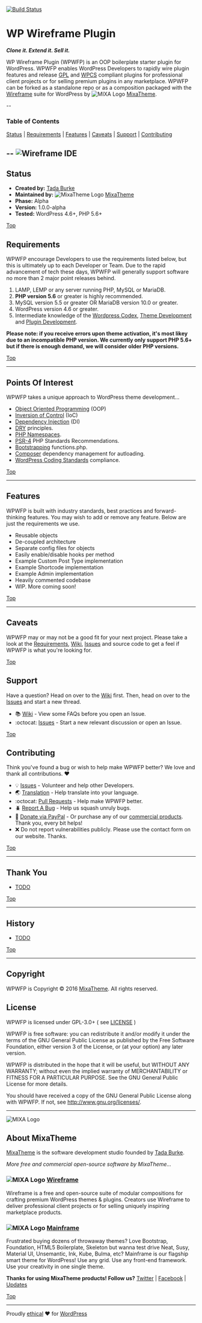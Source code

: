 [![Build Status](https://travis-ci.org/mixatheme/wp-wireframe-plugin.svg?branch=master)](https://travis-ci.org/mixatheme/wp-wireframe-plugin)

# WP Wireframe Plugin

***Clone it. Extend it. Sell it.***

WP Wireframe Plugin (WPWFP) is an OOP boilerplate starter plugin for WordPress. WPWFP enables WordPress Developers to rapidly wire plugin features and release [GPL](https://www.gnu.org/licenses/gpl-3.0.html) and [WPCS](https://github.com/WordPress-Coding-Standards) compliant plugins for professional client projects or for selling premium plugins in any marketplace. WPWFP can be forked as a standalone repo or as a composition packaged with the [Wireframe](https://github.com/mixatheme/Wireframe) suite for WordPress by ![MIXA Logo](https://avatars3.githubusercontent.com/u/16634291?v=3&s=16) [MixaTheme](https://github.com/mixatheme/wp-wireframe-plugin#about-mixatheme).

--

### Table of Contents

[Status](https://github.com/mixatheme/wp-wireframe-plugin#status) | [Requirements](https://github.com/mixatheme/wp-wireframe-plugin#requirements) | [Features](https://github.com/mixatheme/wp-wireframe-plugin#features) | [Caveats](https://github.com/mixatheme/wp-wireframe-plugin#caveats) | [Support](https://github.com/mixatheme/wp-wireframe-plugin#support) | [Contributing](https://github.com/mixatheme/wp-wireframe-plugin#contributing)

--
![Wireframe IDE](screenshot.png)
--

## Status

* **Created by:** [Tada Burke](https://twitter.com/tadaburke)
*  **Maintained by:** ![MixaTheme Logo](https://avatars3.githubusercontent.com/u/16634291?v=3&s=16) [MixaTheme](https://github.com/mixatheme/wp-wireframe-plugin#about-mixatheme)
* **Phase:** Alpha
* **Version:** 1.0.0-alpha
* **Tested:** WordPress 4.6+, PHP 5.6+

[Top](https://github.com/mixatheme/wp-wireframe-plugin#wp-wireframe-plugin)

## Requirements

WPWFP encourage Developers to use the requirements listed below, but this is ultimately up to each Developer or Team. Due to the rapid advancement of tech these days, WPWFP will generally support software no more than 2 major point releases behind.

1. LAMP, LEMP or any server running PHP, MySQL or MariaDB.
2. **PHP version 5.6** or greater is highly recommended.
3. MySQL version 5.5 or greater OR MariaDB version 10.0 or greater.
4. WordPress version 4.6 or greater.
5. Intermediate knowledge of the [Wordpress Codex](https://codex.wordpress.org), [Theme Development](https://developer.wordpress.org/themes/) and [Plugin Development](https://developer.wordpress.org/plugins/).

**Please note: if you receive errors upon theme activation, it's most likey due to an incompatible PHP version. We currently only support PHP 5.6+ but if there is enough demand, we will consider older PHP versions.**

[Top](https://github.com/mixatheme/wp-wireframe-plugin#wp-wireframe-plugin)

---

## Points Of Interest
WPWFP takes a unique approach to WordPress theme development...

* [Object Oriented Programming](http://stackoverflow.com/questions/1530868/simple-explanation-php-oop-vs-procedural) (OOP)
* [Inversion of Control](http://stackoverflow.com/questions/18562752/understanding-ioc-containers-and-dependency-injection) (IoC)
* [Dependency Injection](http://stackoverflow.com/questions/2255771/how-can-i-use-dependency-injection-in-simple-php-functions-and-should-i-bothe) (DI)
* [DRY](http://stackoverflow.com/questions/6453235/what-does-damp-not-dry-mean-when-talking-about-unit-tests) principles.
* [PHP Namespaces](http://stackoverflow.com/questions/3384204/what-are-namespaces).
* [PSR-4](http://www.php-fig.org/psr/psr-4/) PHP Standards Recommendations.
* [Bootstrapping](http://stackoverflow.com/questions/1254542/what-is-bootstrapping) functions.php.
* [Composer](https://getcomposer.org) dependency management for autloading.
* [WordPress Coding Standards](https://github.com/WordPress-Coding-Standards/WordPress-Coding-Standards) compliance.

[Top](https://github.com/mixatheme/wp-wireframe-plugin#wp-wireframe-plugin)

---

## Features
WPWFP is built with industry standards, best practices and forward-thinking features. You may wish to add or remove any feature. Below are just the requirements we use.

* Reusable objects
* De-coupled architecture
* Separate config files for objects
* Easily enable/disable hooks per method
* Example Custom Post Type implementation
* Example Shortcode implementation
* Example Admin implementation
* Heavily commented codebase
* WIP. More coming soon!

[Top](https://github.com/mixatheme/wp-wireframe-plugin#wp-wireframe-plugin)

---

## Caveats

WPWFP may or may not be a good fit for your next project. Please take a look at the [Requirements](https://github.com/mixatheme/wp-wireframe-plugin#requirements), [Wiki](https://github.com/mixatheme/wp-wireframe-plugin/wiki), [Issues](https://github.com/mixatheme/wp-wireframe-plugin/issues) and source code to get a feel if WPWFP is what you're looking for.

[Top](https://github.com/mixatheme/wp-wireframe-plugin#wp-wireframe-plugin)

## Support

Have a question? Head on over to the [Wiki](https://github.com/mixatheme/wireframe/wiki) first. Then, head on over to the [Issues](https://github.com/mixatheme/wireframe/issues) and start a new thread.

* :books: [Wiki](https://github.com/mixatheme/wireframe/wiki) - View some FAQs before you open an Issue.
* :octocat: [Issues](https://github.com/mixatheme/wireframe/issues) - Start a new relevant discussion or open an Issue.

[Top](https://github.com/mixatheme/wp-wireframe-plugin#wp-wireframe-plugin)

## Contributing

Think you've found a bug or wish to help make WPWFP better? We love and thank all contributions. :heart:

* :bulb: [Issues](https://github.com/mixatheme/wireframe/issues) - Volunteer and help other Developers.
* :earth_asia: [Translation](https://github.com/mixatheme/wireframe/issues) - Help translate into your language.
* :octocat: [Pull Requests](https://github.com/mixatheme/wireframe/wiki/Pull-Requests) - Help make WPWFP better.
* :beetle: [Report A Bug](https://github.com/mixatheme/wireframe/issues) - Help us squash unruly bugs.
* :gift: [Donate via PayPal](https://www.paypal.com/cgi-bin/webscr?cmd=_s-xclick&hosted_button_id=KVFZAV7646BEL) - Or purchase any of our [commercial products](https://github.com/mixatheme/wp-wireframe-plugin#about-mixatheme). Thank you, every bit helps!
* :x: Do not report vulnerabilities publicly. Please use the contact form on our website. Thanks.

[Top](https://github.com/mixatheme/wp-wireframe-plugin#wp-wireframe-plugin)

---

## Thank You

* [TODO](https://github.com/mixatheme)

[Top](https://github.com/mixatheme/wp-wireframe-plugin#wp-wireframe-plugin)

---

## History

* [TODO](https://github.com/mixatheme)

[Top](https://github.com/mixatheme/wp-wireframe-plugin#wp-wireframe-plugin)

---

## Copyright

WPWFP is Copyright © 2016 [MixaTheme](https://mixatheme.com). All rights reserved.<br>

## License

WPWFP is licensed under GPL-3.0+ ( see [LICENSE](https://github.com/mixatheme/wireframe/blob/master/LICENSE) )<br>

WPWFP is free software: you can redistribute it and/or modify it under the terms of the GNU General Public License as published by the Free Software Foundation, either version 3 of the License, or (at your option) any later version.

WPWFP is distributed in the hope that it will be useful, but WITHOUT ANY WARRANTY; without even the implied warranty of MERCHANTABILITY or FITNESS FOR A PARTICULAR PURPOSE.  See the GNU General Public License for more details.

You should have received a copy of the GNU General Public License along with WPWFP.  If not, see <http://www.gnu.org/licenses/>.

---

![MIXA Logo](https://avatars3.githubusercontent.com/u/16634291?v=3&s=120)

## About MixaTheme

[MixaTheme](https://mixatheme.com) is the software development studio founded by [Tada Burke](https://twitter.com/tadaburke).

*More free and commercial open-source software by MixaTheme...*

### ![MIXA Logo](https://avatars3.githubusercontent.com/u/16634291?v=3&s=20)&nbsp;[Wireframe](https://github.com/mixatheme/Wireframe)
Wireframe is a free and open-source suite of modular compositions for crafting premium WordPress themes & plugins. Creators use Wireframe to deliver professional client projects or for selling uniquely inspiring marketplace products.

### ![MIXA Logo](https://avatars3.githubusercontent.com/u/16634291?v=3&s=20)&nbsp;[Mainframe](https://mixatheme.com)
Frustrated buying dozens of throwaway themes? Love Bootstrap, Foundation, HTML5 Boilerplate, Skeleton but wanna test drive Neat, Susy, Material UI, Unsemantic, Ink, Kube, Bulma, etc? Mainframe is our flagship smart theme for WordPress! Use any grid. Use any front-end framework. Use your creativity in one single theme.

**Thanks for using MixaTheme products! Follow us?** [Twitter](https://twitter.com/mixatheme) | [Facebook](https://facebook.com/MixaTheme) | [Updates](https://mixatheme.com)

[Top](https://github.com/mixatheme/wp-wireframe-plugin#wp-wireframe-plugin)

---
Proudly [ethical](https://github.com/mixatheme/wp-wireframe-ethics) :heart: for [WordPress](https://wordpress.org)
